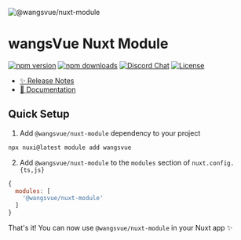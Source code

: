 ![@wangsvue/nuxt-module](https://github.com/wangsfaces/wangsvue-nuxt-module/assets/11868120/c35e1180-573f-4650-bbe9-0c79bff71f05)

# wangsVue Nuxt Module

[![npm version][npm-version-src]][npm-version-href]
[![npm downloads][npm-downloads-src]][npm-downloads-href]
[![Discord Chat][discord-src]](discord-href)
[![License][license-src]][license-href]

- [✨ Release Notes](https://github.com/wangsfaces/wangsvue/packages/nuxt-module/blob/main/CHANGELOG.md#changelog)
- [📖 Documentation](https://wangsvue.org/nuxt/)
  
## Quick Setup

1. Add `@wangsvue/nuxt-module` dependency to your project

```bash
npx nuxi@latest module add wangsvue
```

2. Add `@wangsvue/nuxt-module` to the `modules` section of `nuxt.config.{ts,js}`

```js
{
  modules: [
    '@wangsvue/nuxt-module'
  ]
}
```

That's it! You can now use `@wangsvue/nuxt-module` in your Nuxt app ✨

<!-- Badges -->
[npm-version-src]: https://img.shields.io/npm/v/@wangsvue/nuxt-module/latest.svg?color
[npm-version-href]: https://npmjs.com/package/@wangsvue/nuxt-module

[npm-downloads-src]: https://img.shields.io/npm/dm/@wangsvue/nuxt-module
[npm-downloads-href]: https://npmjs.com/package/@wangsvue/nuxt-module

[discord-src]: https://img.shields.io/discord/557940238991753223.svg?colorB=7289da&label=chat&logo=discord

[license-src]: https://img.shields.io/npm/l/@wangsvue/nuxt-module.svg?style=flat&colorB=yellow
[license-href]: https://npmjs.com/package/@wangsvue/nuxt-module
